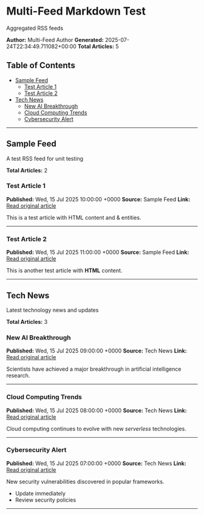 # Multi-Feed Markdown Test

Aggregated RSS feeds

**Author:** Multi-Feed Author
**Generated:** 2025-07-24T22:34:49.711082+00:00
**Total Articles:** 5

## Table of Contents

- [Sample Feed](#sample-feed)
  - [Test Article 1](#test-article-1)
  - [Test Article 2](#test-article-2)
- [Tech News](#tech-news)
  - [New AI Breakthrough](#new-ai-breakthrough)
  - [Cloud Computing Trends](#cloud-computing-trends)
  - [Cybersecurity Alert](#cybersecurity-alert)

---

## Sample Feed

A test RSS feed for unit testing

**Total Articles:** 2

### Test Article 1

**Published:** Wed, 15 Jul 2025 10:00:00 +0000
**Source:** Sample Feed
**Link:** [Read original article](https://test.example.com/article1)

This is a test article with HTML content and & entities.


---

### Test Article 2

**Published:** Wed, 15 Jul 2025 11:00:00 +0000
**Source:** Sample Feed
**Link:** [Read original article](https://test.example.com/article2)

This is another test article with **HTML** content.


---

## Tech News

Latest technology news and updates

**Total Articles:** 3

### New AI Breakthrough

**Published:** Wed, 15 Jul 2025 09:00:00 +0000
**Source:** Tech News
**Link:** [Read original article](https://technews.example.com/ai-breakthrough)

Scientists have achieved a major breakthrough in artificial intelligence research.


---

### Cloud Computing Trends

**Published:** Wed, 15 Jul 2025 08:00:00 +0000
**Source:** Tech News
**Link:** [Read original article](https://technews.example.com/cloud-trends)

Cloud computing continues to evolve with new *serverless* technologies.


---

### Cybersecurity Alert

**Published:** Wed, 15 Jul 2025 07:00:00 +0000
**Source:** Tech News
**Link:** [Read original article](https://technews.example.com/security-alert)

New security vulnerabilities discovered in popular frameworks.

- Update immediately
- Review security policies


---

